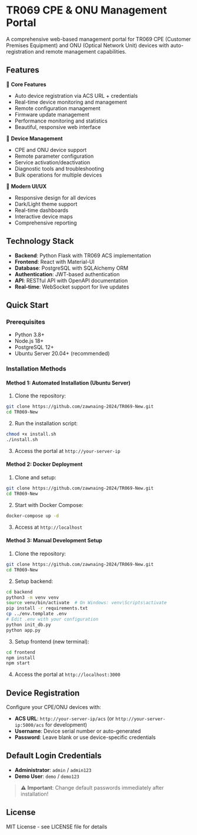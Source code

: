 # TR069 CPE & ONU Management Portal

A comprehensive web-based management portal for TR069 CPE (Customer Premises Equipment) and ONU (Optical Network Unit) devices with auto-registration and remote management capabilities.

## Features

🚀 **Core Features**
- Auto device registration via ACS URL + credentials
- Real-time device monitoring and management
- Remote configuration management
- Firmware update management
- Performance monitoring and statistics
- Beautiful, responsive web interface

🔧 **Device Management**
- CPE and ONU device support
- Remote parameter configuration
- Service activation/deactivation
- Diagnostic tools and troubleshooting
- Bulk operations for multiple devices

🎨 **Modern UI/UX**
- Responsive design for all devices
- Dark/Light theme support
- Real-time dashboards
- Interactive device maps
- Comprehensive reporting

## Technology Stack

- **Backend**: Python Flask with TR069 ACS implementation
- **Frontend**: React with Material-UI
- **Database**: PostgreSQL with SQLAlchemy ORM
- **Authentication**: JWT-based authentication
- **API**: RESTful API with OpenAPI documentation
- **Real-time**: WebSocket support for live updates

## Quick Start

### Prerequisites
- Python 3.8+
- Node.js 18+
- PostgreSQL 12+
- Ubuntu Server 20.04+ (recommended)

### Installation Methods

#### Method 1: Automated Installation (Ubuntu Server)

1. Clone the repository:
```bash
git clone https://github.com/zawnaing-2024/TR069-New.git
cd TR069-New
```

2. Run the installation script:
```bash
chmod +x install.sh
./install.sh
```

3. Access the portal at `http://your-server-ip`

#### Method 2: Docker Deployment

1. Clone and setup:
```bash
git clone https://github.com/zawnaing-2024/TR069-New.git
cd TR069-New
```

2. Start with Docker Compose:
```bash
docker-compose up -d
```

3. Access at `http://localhost`

#### Method 3: Manual Development Setup

1. Clone the repository:
```bash
git clone https://github.com/zawnaing-2024/TR069-New.git
cd TR069-New
```

2. Setup backend:
```bash
cd backend
python3 -m venv venv
source venv/bin/activate  # On Windows: venv\Scripts\activate
pip install -r requirements.txt
cp ../env.template .env
# Edit .env with your configuration
python init_db.py
python app.py
```

3. Setup frontend (new terminal):
```bash
cd frontend
npm install
npm start
```

4. Access the portal at `http://localhost:3000`

## Device Registration

Configure your CPE/ONU devices with:
- **ACS URL**: `http://your-server-ip/acs` (or `http://your-server-ip:5000/acs` for development)
- **Username**: Device serial number or auto-generated
- **Password**: Leave blank or use device-specific credentials

## Default Login Credentials

- **Administrator**: `admin` / `admin123`
- **Demo User**: `demo` / `demo123`

> ⚠️ **Important**: Change default passwords immediately after installation!

## License

MIT License - see LICENSE file for details 